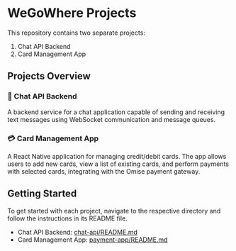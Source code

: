 # WeGoWhere Projects

This repository contains two separate projects:
1.	Chat API Backend
2.	Card Management App

## Projects Overview

### 💬 Chat API Backend

A backend service for a chat application capable of sending and receiving text messages using WebSocket communication and message queues.

### 💳 Card Management App

A React Native application for managing credit/debit cards. The app allows users to add new cards, view a list of existing cards, and perform payments with selected cards, integrating with the Omise payment gateway.

## Getting Started

To get started with each project, navigate to the respective directory and follow the instructions in its README file.
-	Chat API Backend: [chat-api/README.md](https://github.com/arjunsumarlan/wegowhere/chat-api/README.md)
-	Card Management App: [payment-app/README.md](https://github.com/arjunsumarlan/wegowhere/payment-app/README.md)
